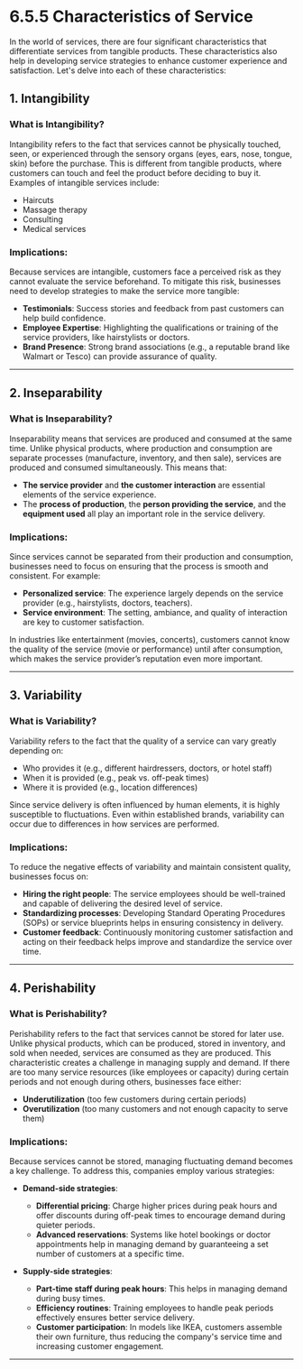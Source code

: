 # 6.5.5 Characteristics of Service

In the world of services, there are four significant characteristics that differentiate services from tangible products. These characteristics also help in developing service strategies to enhance customer experience and satisfaction. Let's delve into each of these characteristics:

## 1. **Intangibility**

### What is Intangibility?
Intangibility refers to the fact that services cannot be physically touched, seen, or experienced through the sensory organs (eyes, ears, nose, tongue, skin) before the purchase. This is different from tangible products, where customers can touch and feel the product before deciding to buy it. Examples of intangible services include:
- Haircuts
- Massage therapy
- Consulting
- Medical services

### Implications:
Because services are intangible, customers face a perceived risk as they cannot evaluate the service beforehand. To mitigate this risk, businesses need to develop strategies to make the service more tangible:
- **Testimonials**: Success stories and feedback from past customers can help build confidence.
- **Employee Expertise**: Highlighting the qualifications or training of the service providers, like hairstylists or doctors.
- **Brand Presence**: Strong brand associations (e.g., a reputable brand like Walmart or Tesco) can provide assurance of quality.

---

## 2. **Inseparability**

### What is Inseparability?
Inseparability means that services are produced and consumed at the same time. Unlike physical products, where production and consumption are separate processes (manufacture, inventory, and then sale), services are produced and consumed simultaneously. This means that:
- **The service provider** and **the customer interaction** are essential elements of the service experience.
- The **process of production**, the **person providing the service**, and the **equipment used** all play an important role in the service delivery.

### Implications:
Since services cannot be separated from their production and consumption, businesses need to focus on ensuring that the process is smooth and consistent. For example:
- **Personalized service**: The experience largely depends on the service provider (e.g., hairstylists, doctors, teachers).
- **Service environment**: The setting, ambiance, and quality of interaction are key to customer satisfaction.
  
In industries like entertainment (movies, concerts), customers cannot know the quality of the service (movie or performance) until after consumption, which makes the service provider’s reputation even more important.

---

## 3. **Variability**

### What is Variability?
Variability refers to the fact that the quality of a service can vary greatly depending on:
- Who provides it (e.g., different hairdressers, doctors, or hotel staff)
- When it is provided (e.g., peak vs. off-peak times)
- Where it is provided (e.g., location differences)

Since service delivery is often influenced by human elements, it is highly susceptible to fluctuations. Even within established brands, variability can occur due to differences in how services are performed.

### Implications:
To reduce the negative effects of variability and maintain consistent quality, businesses focus on:
- **Hiring the right people**: The service employees should be well-trained and capable of delivering the desired level of service.
- **Standardizing processes**: Developing Standard Operating Procedures (SOPs) or service blueprints helps in ensuring consistency in delivery.
- **Customer feedback**: Continuously monitoring customer satisfaction and acting on their feedback helps improve and standardize the service over time.

---

## 4. **Perishability**

### What is Perishability?
Perishability refers to the fact that services cannot be stored for later use. Unlike physical products, which can be produced, stored in inventory, and sold when needed, services are consumed as they are produced. This characteristic creates a challenge in managing supply and demand. If there are too many service resources (like employees or capacity) during certain periods and not enough during others, businesses face either:
- **Underutilization** (too few customers during certain periods)
- **Overutilization** (too many customers and not enough capacity to serve them)

### Implications:
Because services cannot be stored, managing fluctuating demand becomes a key challenge. To address this, companies employ various strategies:
- **Demand-side strategies**:
  - **Differential pricing**: Charge higher prices during peak hours and offer discounts during off-peak times to encourage demand during quieter periods.
  - **Advanced reservations**: Systems like hotel bookings or doctor appointments help in managing demand by guaranteeing a set number of customers at a specific time.
  
- **Supply-side strategies**:
  - **Part-time staff during peak hours**: This helps in managing demand during busy times.
  - **Efficiency routines**: Training employees to handle peak periods effectively ensures better service delivery.
  - **Customer participation**: In models like IKEA, customers assemble their own furniture, thus reducing the company's service time and increasing customer engagement.

---

